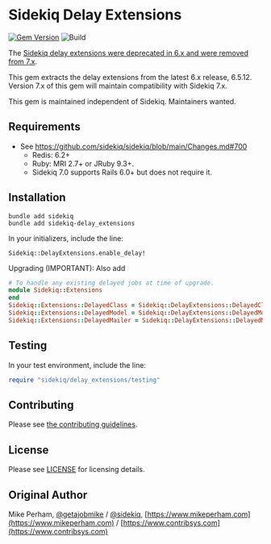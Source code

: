 Sidekiq Delay Extensions
==============

[![Gem Version](https://badge.fury.io/rb/sidekiq-delay_extensions.svg)](https://rubygems.org/gems/sidekiq-delay_extensions)
![Build](https://github.com/gemhome/sidekiq-delay_extensions/workflows/CI/badge.svg)

The [Sidekiq delay extensions were deprecated in 6.x and were removed from 7.x](https://github.com/mperham/sidekiq/issues/5076).

This gem extracts the delay extensions from the latest 6.x release, 6.5.12.
Version 7.x of this gem will maintain compatibility with Sidekiq 7.x.

This gem is maintained independent of Sidekiq. Maintainers wanted.

Requirements
-----------------

- See https://github.com/sidekiq/sidekiq/blob/main/Changes.md#700
  - Redis: 6.2+
  - Ruby: MRI 2.7+ or JRuby 9.3+.
  - Sidekiq 7.0 supports Rails 6.0+ but does not require it.

Installation
-----------------

    bundle add sidekiq
    bundle add sidekiq-delay_extensions

In your initializers, include the line:

    Sidekiq::DelayExtensions.enable_delay!

Upgrading (IMPORTANT): Also add

```ruby
# To handle any existing delayed jobs at time of upgrade.
module Sidekiq::Extensions
end
Sidekiq::Extensions::DelayedClass = Sidekiq::DelayExtensions::DelayedClass
Sidekiq::Extensions::DelayedModel = Sidekiq::DelayExtensions::DelayedModel
Sidekiq::Extensions::DelayedMailer = Sidekiq::DelayExtensions::DelayedMailer
```

Testing
-----------------

In your test environment, include the line:

```ruby
require "sidekiq/delay_extensions/testing"
```

Contributing
-----------------

Please see [the contributing guidelines](https://github.com/gemhome/sidekiq-delay_extensions/blob/main/.github/contributing.md).


License
-----------------

Please see [LICENSE](https://github.com/gemhome/sidekiq-delay_extensions/blob/main/LICENSE) for licensing details.


Original Author
-----------------

Mike Perham, [@getajobmike](https://twitter.com/getajobmike) / [@sidekiq](https://twitter.com/sidekiq), [https://www.mikeperham.com](https://www.mikeperham.com) / [https://www.contribsys.com](https://www.contribsys.com)
